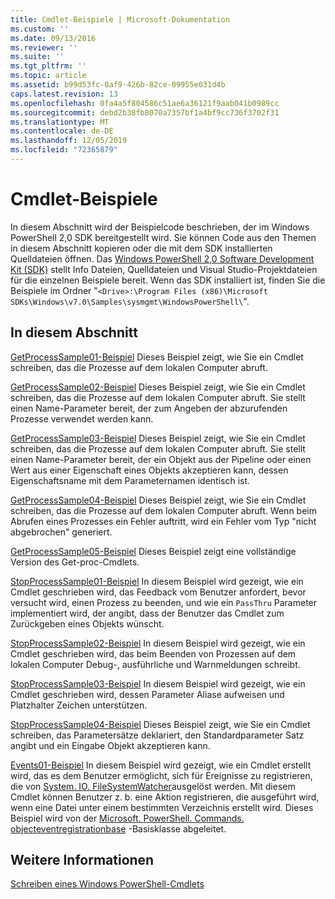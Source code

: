```yaml
---
title: Cmdlet-Beispiele | Microsoft-Dokumentation
ms.custom: ''
ms.date: 09/13/2016
ms.reviewer: ''
ms.suite: ''
ms.tgt_pltfrm: ''
ms.topic: article
ms.assetid: b99d53fc-0af9-426b-82ce-09955e031d4b
caps.latest.revision: 13
ms.openlocfilehash: 0fa4a5f804586c51ae6a36121f9aab041b0989cc
ms.sourcegitcommit: debd2b38fb8070a7357bf1a4bf9cc736f3702f31
ms.translationtype: MT
ms.contentlocale: de-DE
ms.lasthandoff: 12/05/2019
ms.locfileid: "72365879"
---
```

# <a name="cmdlet-samples"></a>Cmdlet-Beispiele

In diesem Abschnitt wird der Beispielcode beschrieben, der im Windows PowerShell 2,0 SDK bereitgestellt wird. Sie können Code aus den Themen in diesem Abschnitt kopieren oder die mit dem SDK installierten Quelldateien öffnen. Das [Windows PowerShell 2,0 Software Development Kit (SDK)](https://www.microsoft.com/en-us/download/details.aspx?id=2560) stellt Info Dateien, Quelldateien und Visual Studio-Projektdateien für die einzelnen Beispiele bereit. Wenn das SDK installiert ist, finden Sie die Beispiele im Ordner "`<Drive>:\Program Files (x86)\Microsoft SDKs\Windows\v7.0\Samples\sysmgmt\WindowsPowerShell\`".

## <a name="in-this-section"></a>In diesem Abschnitt

[GetProcessSample01-Beispiel](./getprocesssample01-sample.md) Dieses Beispiel zeigt, wie Sie ein Cmdlet schreiben, das die Prozesse auf dem lokalen Computer abruft.

[GetProcessSample02-Beispiel](./getprocesssample02-sample.md) Dieses Beispiel zeigt, wie Sie ein Cmdlet schreiben, das die Prozesse auf dem lokalen Computer abruft. Sie stellt einen Name-Parameter bereit, der zum Angeben der abzurufenden Prozesse verwendet werden kann.

[GetProcessSample03-Beispiel](./getprocesssample03-sample.md) Dieses Beispiel zeigt, wie Sie ein Cmdlet schreiben, das die Prozesse auf dem lokalen Computer abruft. Sie stellt einen Name-Parameter bereit, der ein Objekt aus der Pipeline oder einen Wert aus einer Eigenschaft eines Objekts akzeptieren kann, dessen Eigenschaftsname mit dem Parameternamen identisch ist.

[GetProcessSample04-Beispiel](./getprocesssample04-sample.md) Dieses Beispiel zeigt, wie Sie ein Cmdlet schreiben, das die Prozesse auf dem lokalen Computer abruft. Wenn beim Abrufen eines Prozesses ein Fehler auftritt, wird ein Fehler vom Typ "nicht abgebrochen" generiert.

[GetProcessSample05-Beispiel](./getprocesssample05-sample.md) Dieses Beispiel zeigt eine vollständige Version des Get-proc-Cmdlets.

[StopProcessSample01-Beispiel](./stopprocesssample01-sample.md) In diesem Beispiel wird gezeigt, wie ein Cmdlet geschrieben wird, das Feedback vom Benutzer anfordert, bevor versucht wird, einen Prozess zu beenden, und wie ein `PassThru` Parameter implementiert wird, der angibt, dass der Benutzer das Cmdlet zum Zurückgeben eines Objekts wünscht.

[StopProcessSample02-Beispiel](./stopprocesssample02-sample.md) In diesem Beispiel wird gezeigt, wie ein Cmdlet geschrieben wird, das beim Beenden von Prozessen auf dem lokalen Computer Debug-, ausführliche und Warnmeldungen schreibt.

[StopProcessSample03-Beispiel](./stopprocesssample03-sample.md) In diesem Beispiel wird gezeigt, wie ein Cmdlet geschrieben wird, dessen Parameter Aliase aufweisen und Platzhalter Zeichen unterstützen.

[StopProcessSample04-Beispiel](./stopprocesssample04-sample.md) Dieses Beispiel zeigt, wie Sie ein Cmdlet schreiben, das Parametersätze deklariert, den Standardparameter Satz angibt und ein Eingabe Objekt akzeptieren kann.

[Events01-Beispiel](./events01-sample.md) In diesem Beispiel wird gezeigt, wie ein Cmdlet erstellt wird, das es dem Benutzer ermöglicht, sich für Ereignisse zu registrieren, die von [System. IO. FileSystemWatcher](/dotnet/api/System.IO.FileSystemWatcher)ausgelöst werden. Mit diesem Cmdlet können Benutzer z. b. eine Aktion registrieren, die ausgeführt wird, wenn eine Datei unter einem bestimmten Verzeichnis erstellt wird. Dieses Beispiel wird von der [Microsoft. PowerShell. Commands. objecteventregistrationbase](/dotnet/api/Microsoft.PowerShell.Commands.ObjectEventRegistrationBase) -Basisklasse abgeleitet.

## <a name="see-also"></a>Weitere Informationen

[Schreiben eines Windows PowerShell-Cmdlets](./writing-a-windows-powershell-cmdlet.md)
